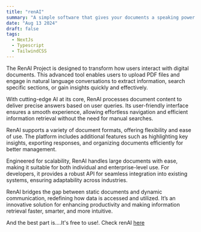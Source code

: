 ```yaml
---
title: "renAI"
summary: "A simple software that gives your documents a speaking power."
date: "Aug 13 2024"
draft: false
tags:
  - NextJs
  - Typescript
  - TailwindCSS
---
```


The RenAI Project is designed to transform how users interact with digital documents. This advanced tool enables users to upload PDF files and engage in natural language conversations to extract information, search specific sections, or gain insights quickly and effectively.

With cutting-edge AI at its core, RenAI processes document content to deliver precise answers based on user queries. Its user-friendly interface ensures a smooth experience, allowing effortless navigation and efficient information retrieval without the need for manual searches.

RenAI supports a variety of document formats, offering flexibility and ease of use. The platform includes additional features such as highlighting key insights, exporting responses, and organizing documents efficiently for better management.

Engineered for scalability, RenAI handles large documents with ease, making it suitable for both individual and enterprise-level use. For developers, it provides a robust API for seamless integration into existing systems, ensuring adaptability across industries.

RenAI bridges the gap between static documents and dynamic communication, redefining how data is accessed and utilized. It’s an innovative solution for enhancing productivity and making information retrieval faster, smarter, and more intuitive.

And the best part is....It's free to use!. Check renAI [here](https://renai-mocha.vercel.app)
